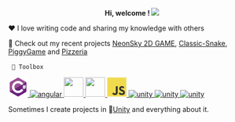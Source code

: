 <p align="center">
 <b> Hi, welcome ! </b> <img src="https://raw.githubusercontent.com/MartinHeinz/MartinHeinz/master/wave.gif" width="30px">
 
  ❤️ I love writing code and sharing my knowledge with others

  🚀 Check out my recent projects [NeonSky 2D GAME](https://github.com/BrunoGoretti/NeonSky), [Classic-Snake](https://github.com/BrunoGoretti/Classic-Snake), [PiggyGame](https://github.com/BrunoGoretti/PiggyGame) and [Pizzeria](https://github.com/BrunoGoretti/Pizzeria)

     🧰 Toolbox

<p align="left"> <a href="https://www.w3schools.com/cs/" target="_blank" rel="noreferrer"> <img src="https://raw.githubusercontent.com/devicons/devicon/master/icons/csharp/csharp-original.svg" alt="csharp" width="40" height="40"/> </a> <a href="https://angular.io" target="_blank" rel="noreferrer"> </a> <a href="https://nodejs.org" target="_blank" rel="noreferrer"> </a> </a> <a href="https://angular.io" target="_blank" rel="noreferrer"> <img src="https://angular.io/assets/images/logos/angular/angular.svg" alt="angular" width="40" height="40"/> </a> <a href="https://html.com/" target="_blank" rel="noreferrer"> <img src="https://www.vectorlogo.zone/logos/w3_html5/w3_html5-ar21.svg" width="40" height="40"/> </a> <a href="https://www.w3schools.com/css/" target="_blank" rel="noreferrer"> <img src="https://www.vectorlogo.zone/logos/w3_css/w3_css-official.svg" width="40" height="40"/> </a> <a href="https://developer.mozilla.org/en-US/docs/Web/JavaScript" target="_blank" rel="noreferrer"> <img src="https://raw.githubusercontent.com/devicons/devicon/master/icons/javascript/javascript-original.svg" alt="javascript" width="40" height="40"/> </a> <a href="https://www.blender.org/" target="_blank" rel="noreferrer"> <img src="https://cdn.worldvectorlogo.com/logos/blender-2.svg" alt="unity" width="40" height="40"/> <a href="https://unity.com/" target="_blank" rel="noreferrer"> <img src="https://www.vectorlogo.zone/logos/unity3d/unity3d-icon.svg" alt="unity" width="40" height="40"/> </a> <a href="https://github.com/" target="_blank" rel="noreferrer"> <img src="https://www.vectorlogo.zone/logos/git-scm/git-scm-icon.svg" alt="unity" width="40" height="40"/> </a>


 Sometimes I create projects in 🎲[Unity](https://unity.com/) and everything about it.


 
